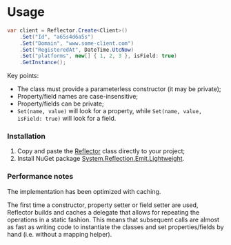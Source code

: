 # Usage

``` csharp
var client = Reflector.Create<Client>()
    .Set("Id", "a65s4d6a5s")
    .Set("Domain", "www.some-client.com")
    .Set("RegisteredAt", DateTime.UtcNow)
    .Set("platforms", new[] { 1, 2, 3 }, isField: true)
    .GetInstance();
```

Key points:
- The class must provide a parameterless constructor (it may be private);
- Property/field names are case-insensitive;
- Property/fields can be private;
- `Set(name, value)` will look for a property, while `Set(name, value, isField: true)` will look for a field.

### Installation

1. Copy and paste the [Reflector](https://github.com/phillippelevidad/reflector/blob/master/src/Reflector.cs) class directly to your project;
2. Install NuGet package [System.Reflection.Emit.Lightweight](https://www.nuget.org/packages/System.Reflection.Emit.Lightweight).

### Performance notes

The implementation has been optimized with caching. 

The first time a constructor, property setter or field setter are used, Reflector builds and caches a delegate that allows for repeating the operations in a static fashion. This means that subsequent calls are almost as fast as writing code to instantiate the classes and set properties/fields by hand (i.e. without a mapping helper).